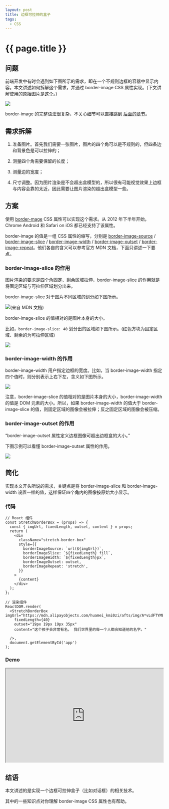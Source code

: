 ```yaml
---
layout: post
title: 边框可拉伸的盒子
tags:
  - CSS
---
```


# {{ page.title }}

## 问题

前端开发中有时会遇到如下图所示的需求，即在一个不规则边框的容器中显示内容。本文讲述如何拆解这个需求，并通过 border-image CSS 属性实现。(下文讲解使用的原始图片是[这个](/images/2023-09-22-dialog.png)。)

![](/images/2023-09-22-示例.jpg)

<!-- more -->

border-image 的完整语法很复杂，不关心细节可以直接跳到 [后面的章节](#简化)。

## 需求拆解

1. 准备图片。首先我们需要一张图片，图片的四个角可以是不规则的，但四条边和背景色是可以拉伸的；

2. 测量四个角需要保留的长度；

3. 测量边的宽度；

4. 尺寸调整。因为图片渲染是不会超出盒模型的，所以很有可能视觉效果上边框与内容会靠的太近，因此需要让图片渲染的超出盒模型一些。

## 方案

使用 [border-mage](https://developer.mozilla.org/zh-CN/docs/Web/CSS/border-image) CSS 属性可以实现这个需求。从 2012 年下半年开始，Chrome Android 和 Safari on iOS 都已经支持了该属性。

border-image 的值是一组 CSS 属性的缩写，分别是 [border-image-source](https://developer.mozilla.org/zh-CN/docs/Web/CSS/border-image-source) / [border-image-slice](https://developer.mozilla.org/zh-CN/docs/Web/CSS/border-image-slice) / [border-image-width](https://developer.mozilla.org/zh-CN/docs/Web/CSS/border-image-width) / [border-image-outset](https://developer.mozilla.org/zh-CN/docs/Web/CSS/border-image-outset) / [border-image-repeat](https://developer.mozilla.org/zh-CN/docs/Web/CSS/border-image-repeat)。他们各自的含义可以参考官方 MDN 文档，下面只讲述一下要点。

### border-image-slice 的作用

图片渲染的要求是四个角固定、剩余区域拉伸，border-image-slice 的作用就是将固定区域与可拉伸区域划分出来。

border-image-slice 对于图片不同区域的划分如下图所示。

![(来自 MDN 文档)](/images/2023-09-22-border-image-slice-position.png)

border-image-slice 的值相对的是图片本身的大小。

比如，`border-image-slice: 40` 划分出的区域如下图所示。(红色方块为固定区域、剩余的为可拉伸区域)

![](/images/2023-09-22-border-image-slice-demo.jpg)

### border-image-width 的作用

border-image-width 用户指定边框的宽度。比如，当 border-image-width 指定四个值时，则分别表示上右下左，含义如下图所示。

![](/images/2023-09-22-border-image-width-demo.jpg)

注意，border-image-slice 的值相对的是图片本身的大小，border-image-width 的值是 DOM 元素的大小。所以，如果 border-image-width 的值大于 border-image-slice 的值，则固定区域的图像会被拉伸；反之固定区域的图像会被压缩。

### border-image-outset 的作用

“border-image-outset 属性定义边框图像可超出边框盒的大小。”

下图示例可以看懂 border-image-outset 属性的作用。

![](/images/2023-09-22-border-image-outset-demo.jpg)

## 简化

实现本文开头所说的需求，关键点是将 border-image-slice 和 border-image-width 设置一样的值，这样保证四个角内的图像按原始大小显示。

### 代码

```
// React 组件
const StretchBorderBox = (props) => {
  const { imgUrl, fixedLength, outset, content } = props;
  return (
    <div
      className="stretch-border-box"
      style={{
        borderImageSource: `url(${imgUrl})`,
        borderImageSlice: `${fixedLength} fill`,
        borderImageWidth: `${fixedLength}px`,
        borderImageOutset: outset,
        borderImageRepeat: 'stretch',
      }}
    >
      {content}
    </div>
  );
};

// 渲染组件
ReactDOM.render(
  <StretchBorderBox imgUrl="https://mdn.alipayobjects.com/huamei_kmi0zi/afts/img/A*vLdFTYMEEzkAAAAAAAAAAAAADv17AQ/original"
    fixedLength={40}
    outset="19px 19px 19px 35px"
    content="这个孩子会非常有名， 我们世界里的每一个人都会知道他的名字。"

  />,
  document.getElementById('app')
);
```

### Demo

<iframe
  width="100%"
  height="300"
  src="https://rob2468.github.io/mypage/stretch-border-box-demo/"
>
</iframe>

## 结语

本文讲述的是实现一个边框可拉伸盒子（比如对话框）的相关技术。

其中的一些知识点对你理解 border-image CSS 属性也有帮助。
